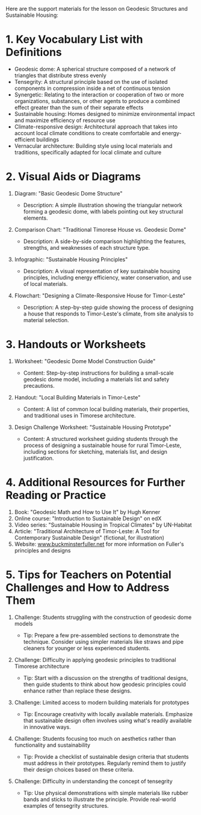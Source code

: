 Here are the support materials for the lesson on Geodesic Structures and Sustainable Housing:

# 1. Key Vocabulary List with Definitions

- Geodesic dome: A spherical structure composed of a network of triangles that distribute stress evenly
- Tensegrity: A structural principle based on the use of isolated components in compression inside a net of continuous tension
- Synergetic: Relating to the interaction or cooperation of two or more organizations, substances, or other agents to produce a combined effect greater than the sum of their separate effects
- Sustainable housing: Homes designed to minimize environmental impact and maximize efficiency of resource use
- Climate-responsive design: Architectural approach that takes into account local climate conditions to create comfortable and energy-efficient buildings
- Vernacular architecture: Building style using local materials and traditions, specifically adapted for local climate and culture

# 2. Visual Aids or Diagrams

1. Diagram: "Basic Geodesic Dome Structure"
   - Description: A simple illustration showing the triangular network forming a geodesic dome, with labels pointing out key structural elements.

2. Comparison Chart: "Traditional Timorese House vs. Geodesic Dome"
   - Description: A side-by-side comparison highlighting the features, strengths, and weaknesses of each structure type.

3. Infographic: "Sustainable Housing Principles"
   - Description: A visual representation of key sustainable housing principles, including energy efficiency, water conservation, and use of local materials.

4. Flowchart: "Designing a Climate-Responsive House for Timor-Leste"
   - Description: A step-by-step guide showing the process of designing a house that responds to Timor-Leste's climate, from site analysis to material selection.

# 3. Handouts or Worksheets

1. Worksheet: "Geodesic Dome Model Construction Guide"
   - Content: Step-by-step instructions for building a small-scale geodesic dome model, including a materials list and safety precautions.

2. Handout: "Local Building Materials in Timor-Leste"
   - Content: A list of common local building materials, their properties, and traditional uses in Timorese architecture.

3. Design Challenge Worksheet: "Sustainable Housing Prototype"
   - Content: A structured worksheet guiding students through the process of designing a sustainable house for rural Timor-Leste, including sections for sketching, materials list, and design justification.

# 4. Additional Resources for Further Reading or Practice

1. Book: "Geodesic Math and How to Use It" by Hugh Kenner
2. Online course: "Introduction to Sustainable Design" on edX
3. Video series: "Sustainable Housing in Tropical Climates" by UN-Habitat
4. Article: "Traditional Architecture of Timor-Leste: A Tool for Contemporary Sustainable Design" (fictional, for illustration)
5. Website: www.buckminsterfuller.net for more information on Fuller's principles and designs

# 5. Tips for Teachers on Potential Challenges and How to Address Them

1. Challenge: Students struggling with the construction of geodesic dome models
   - Tip: Prepare a few pre-assembled sections to demonstrate the technique. Consider using simpler materials like straws and pipe cleaners for younger or less experienced students.

2. Challenge: Difficulty in applying geodesic principles to traditional Timorese architecture
   - Tip: Start with a discussion on the strengths of traditional designs, then guide students to think about how geodesic principles could enhance rather than replace these designs.

3. Challenge: Limited access to modern building materials for prototypes
   - Tip: Encourage creativity with locally available materials. Emphasize that sustainable design often involves using what's readily available in innovative ways.

4. Challenge: Students focusing too much on aesthetics rather than functionality and sustainability
   - Tip: Provide a checklist of sustainable design criteria that students must address in their prototypes. Regularly remind them to justify their design choices based on these criteria.

5. Challenge: Difficulty in understanding the concept of tensegrity
   - Tip: Use physical demonstrations with simple materials like rubber bands and sticks to illustrate the principle. Provide real-world examples of tensegrity structures.